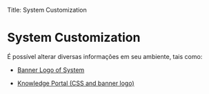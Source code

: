 Title: System Customization

# System Customization

É possível alterar diversas informações em seu ambiente, tais como:

- [Banner Logo of System][1]

- [Knowledge Portal (CSS and banner logo)][2]

[1]:/en-us/citsmart-esp-8/platform-administration/environment-configuration/banner-logo.html
[2]:/en-us/citsmart-esp-8/platform-administration/environment-configuration/knowledge-portal-customize-knowledge-portal.html
